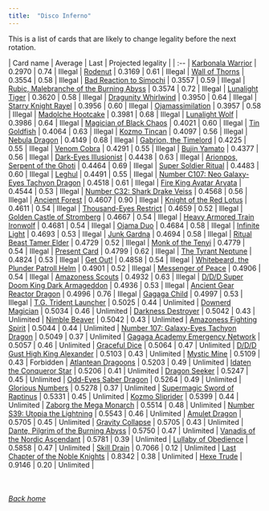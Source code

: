 ```yaml
---
title:  "Disco Inferno"
---
```


This is a list of cards that are likely to change legality before the next rotation.

| Card name | Average | Last | Projected legality |
| :-- |
[Karbonala Warrior](https://db.ygoprodeck.com/card/?search=Karbonala%20Warrior) | 0.2970 | 0.74 | Illegal |
[Rodenut](https://db.ygoprodeck.com/card/?search=Rodenut) | 0.3169 | 0.61 | Illegal |
[Wall of Thorns](https://db.ygoprodeck.com/card/?search=Wall%20of%20Thorns) | 0.3554 | 0.58 | Illegal |
[Bad Reaction to Simochi](https://db.ygoprodeck.com/card/?search=Bad%20Reaction%20to%20Simochi) | 0.3557 | 0.59 | Illegal |
[Rubic, Malebranche of the Burning Abyss](https://db.ygoprodeck.com/card/?search=Rubic,%20Malebranche%20of%20the%20Burning%20Abyss) | 0.3574 | 0.72 | Illegal |
[Lunalight Tiger](https://db.ygoprodeck.com/card/?search=Lunalight%20Tiger) | 0.3620 | 0.58 | Illegal |
[Dragunity Whirlwind](https://db.ygoprodeck.com/card/?search=Dragunity%20Whirlwind) | 0.3950 | 0.64 | Illegal |
[Starry Knight Rayel](https://db.ygoprodeck.com/card/?search=Starry%20Knight%20Rayel) | 0.3956 | 0.60 | Illegal |
[Ojamassimilation](https://db.ygoprodeck.com/card/?search=Ojamassimilation) | 0.3957 | 0.58 | Illegal |
[Madolche Hootcake](https://db.ygoprodeck.com/card/?search=Madolche%20Hootcake) | 0.3981 | 0.68 | Illegal |
[Lunalight Wolf](https://db.ygoprodeck.com/card/?search=Lunalight%20Wolf) | 0.3986 | 0.64 | Illegal |
[Magician of Black Chaos](https://db.ygoprodeck.com/card/?search=Magician%20of%20Black%20Chaos) | 0.4021 | 0.60 | Illegal |
[Tin Goldfish](https://db.ygoprodeck.com/card/?search=Tin%20Goldfish) | 0.4064 | 0.63 | Illegal |
[Kozmo Tincan](https://db.ygoprodeck.com/card/?search=Kozmo%20Tincan) | 0.4097 | 0.56 | Illegal |
[Nebula Dragon](https://db.ygoprodeck.com/card/?search=Nebula%20Dragon) | 0.4149 | 0.68 | Illegal |
[Gabrion, the Timelord](https://db.ygoprodeck.com/card/?search=Gabrion,%20the%20Timelord) | 0.4225 | 0.55 | Illegal |
[Venom Cobra](https://db.ygoprodeck.com/card/?search=Venom%20Cobra) | 0.4291 | 0.55 | Illegal |
[Bujin Yamato](https://db.ygoprodeck.com/card/?search=Bujin%20Yamato) | 0.4377 | 0.56 | Illegal |
[Dark-Eyes Illusionist](https://db.ygoprodeck.com/card/?search=Dark-Eyes%20Illusionist) | 0.4438 | 0.63 | Illegal |
[Arionpos, Serpent of the Ghoti](https://db.ygoprodeck.com/card/?search=Arionpos,%20Serpent%20of%20the%20Ghoti) | 0.4464 | 0.69 | Illegal |
[Super Soldier Ritual](https://db.ygoprodeck.com/card/?search=Super%20Soldier%20Ritual) | 0.4483 | 0.60 | Illegal |
[Leghul](https://db.ygoprodeck.com/card/?search=Leghul) | 0.4491 | 0.55 | Illegal |
[Number C107: Neo Galaxy-Eyes Tachyon Dragon](https://db.ygoprodeck.com/card/?search=Number%20C107:%20Neo%20Galaxy-Eyes%20Tachyon%20Dragon) | 0.4518 | 0.61 | Illegal |
[Fire King Avatar Arvata](https://db.ygoprodeck.com/card/?search=Fire%20King%20Avatar%20Arvata) | 0.4544 | 0.53 | Illegal |
[Number C32: Shark Drake Veiss](https://db.ygoprodeck.com/card/?search=Number%20C32:%20Shark%20Drake%20Veiss) | 0.4568 | 0.56 | Illegal |
[Ancient Forest](https://db.ygoprodeck.com/card/?search=Ancient%20Forest) | 0.4607 | 0.90 | Illegal |
[Knight of the Red Lotus](https://db.ygoprodeck.com/card/?search=Knight%20of%20the%20Red%20Lotus) | 0.4611 | 0.54 | Illegal |
[Thousand-Eyes Restrict](https://db.ygoprodeck.com/card/?search=Thousand-Eyes%20Restrict) | 0.4659 | 0.52 | Illegal |
[Golden Castle of Stromberg](https://db.ygoprodeck.com/card/?search=Golden%20Castle%20of%20Stromberg) | 0.4667 | 0.54 | Illegal |
[Heavy Armored Train Ironwolf](https://db.ygoprodeck.com/card/?search=Heavy%20Armored%20Train%20Ironwolf) | 0.4681 | 0.54 | Illegal |
[Ojama Duo](https://db.ygoprodeck.com/card/?search=Ojama%20Duo) | 0.4684 | 0.58 | Illegal |
[Infinite Light](https://db.ygoprodeck.com/card/?search=Infinite%20Light) | 0.4693 | 0.53 | Illegal |
[Junk Gardna](https://db.ygoprodeck.com/card/?search=Junk%20Gardna) | 0.4694 | 0.58 | Illegal |
[Ritual Beast Tamer Elder](https://db.ygoprodeck.com/card/?search=Ritual%20Beast%20Tamer%20Elder) | 0.4729 | 0.52 | Illegal |
[Monk of the Tenyi](https://db.ygoprodeck.com/card/?search=Monk%20of%20the%20Tenyi) | 0.4779 | 0.54 | Illegal |
[Present Card](https://db.ygoprodeck.com/card/?search=Present%20Card) | 0.4799 | 0.62 | Illegal |
[The Tyrant Neptune](https://db.ygoprodeck.com/card/?search=The%20Tyrant%20Neptune) | 0.4824 | 0.53 | Illegal |
[Get Out!](https://db.ygoprodeck.com/card/?search=Get%20Out!) | 0.4858 | 0.54 | Illegal |
[Whitebeard, the Plunder Patroll Helm](https://db.ygoprodeck.com/card/?search=Whitebeard,%20the%20Plunder%20Patroll%20Helm) | 0.4901 | 0.52 | Illegal |
[Messenger of Peace](https://db.ygoprodeck.com/card/?search=Messenger%20of%20Peace) | 0.4906 | 0.54 | Illegal |
[Amazoness Scouts](https://db.ygoprodeck.com/card/?search=Amazoness%20Scouts) | 0.4932 | 0.63 | Illegal |
[D/D/D Super Doom King Dark Armageddon](https://db.ygoprodeck.com/card/?search=D/D/D%20Super%20Doom%20King%20Dark%20Armageddon) | 0.4936 | 0.53 | Illegal |
[Ancient Gear Reactor Dragon](https://db.ygoprodeck.com/card/?search=Ancient%20Gear%20Reactor%20Dragon) | 0.4996 | 0.76 | Illegal |
[Gagaga Child](https://db.ygoprodeck.com/card/?search=Gagaga%20Child) | 0.4997 | 0.53 | Illegal |
[T.G. Trident Launcher](https://db.ygoprodeck.com/card/?search=T.G.%20Trident%20Launcher) | 0.5025 | 0.44 | Unlimited |
[Downerd Magician](https://db.ygoprodeck.com/card/?search=Downerd%20Magician) | 0.5034 | 0.46 | Unlimited |
[Darkness Destroyer](https://db.ygoprodeck.com/card/?search=Darkness%20Destroyer) | 0.5042 | 0.43 | Unlimited |
[Nimble Beaver](https://db.ygoprodeck.com/card/?search=Nimble%20Beaver) | 0.5042 | 0.43 | Unlimited |
[Amazoness Fighting Spirit](https://db.ygoprodeck.com/card/?search=Amazoness%20Fighting%20Spirit) | 0.5044 | 0.44 | Unlimited |
[Number 107: Galaxy-Eyes Tachyon Dragon](https://db.ygoprodeck.com/card/?search=Number%20107:%20Galaxy-Eyes%20Tachyon%20Dragon) | 0.5049 | 0.37 | Unlimited |
[Gagaga Academy Emergency Network](https://db.ygoprodeck.com/card/?search=Gagaga%20Academy%20Emergency%20Network) | 0.5057 | 0.46 | Unlimited |
[Graceful Dice](https://db.ygoprodeck.com/card/?search=Graceful%20Dice) | 0.5064 | 0.47 | Unlimited |
[D/D/D Gust High King Alexander](https://db.ygoprodeck.com/card/?search=D/D/D%20Gust%20High%20King%20Alexander) | 0.5103 | 0.43 | Unlimited |
[Mystic Mine](https://db.ygoprodeck.com/card/?search=Mystic%20Mine) | 0.5109 | 0.43 | Forbidden |
[Atlantean Dragoons](https://db.ygoprodeck.com/card/?search=Atlantean%20Dragoons) | 0.5203 | 0.49 | Unlimited |
[Idaten the Conqueror Star](https://db.ygoprodeck.com/card/?search=Idaten%20the%20Conqueror%20Star) | 0.5206 | 0.41 | Unlimited |
[Dragon Seeker](https://db.ygoprodeck.com/card/?search=Dragon%20Seeker) | 0.5247 | 0.45 | Unlimited |
[Odd-Eyes Saber Dragon](https://db.ygoprodeck.com/card/?search=Odd-Eyes%20Saber%20Dragon) | 0.5264 | 0.49 | Unlimited |
[Glorious Numbers](https://db.ygoprodeck.com/card/?search=Glorious%20Numbers) | 0.5278 | 0.37 | Unlimited |
[Supermagic Sword of Raptinus](https://db.ygoprodeck.com/card/?search=Supermagic%20Sword%20of%20Raptinus) | 0.5331 | 0.45 | Unlimited |
[Kozmo Sliprider](https://db.ygoprodeck.com/card/?search=Kozmo%20Sliprider) | 0.5399 | 0.44 | Unlimited |
[Zaborg the Mega Monarch](https://db.ygoprodeck.com/card/?search=Zaborg%20the%20Mega%20Monarch) | 0.5514 | 0.48 | Unlimited |
[Number S39: Utopia the Lightning](https://db.ygoprodeck.com/card/?search=Number%20S39:%20Utopia%20the%20Lightning) | 0.5543 | 0.46 | Unlimited |
[Amulet Dragon](https://db.ygoprodeck.com/card/?search=Amulet%20Dragon) | 0.5705 | 0.45 | Unlimited |
[Gravity Collapse](https://db.ygoprodeck.com/card/?search=Gravity%20Collapse) | 0.5705 | 0.43 | Unlimited |
[Dante, Pilgrim of the Burning Abyss](https://db.ygoprodeck.com/card/?search=Dante,%20Pilgrim%20of%20the%20Burning%20Abyss) | 0.5750 | 0.47 | Unlimited |
[Vanadis of the Nordic Ascendant](https://db.ygoprodeck.com/card/?search=Vanadis%20of%20the%20Nordic%20Ascendant) | 0.5781 | 0.39 | Unlimited |
[Lullaby of Obedience](https://db.ygoprodeck.com/card/?search=Lullaby%20of%20Obedience) | 0.5858 | 0.47 | Unlimited |
[Skill Drain](https://db.ygoprodeck.com/card/?search=Skill%20Drain) | 0.7066 | 0.12 | Unlimited |
[Last Chapter of the Noble Knights](https://db.ygoprodeck.com/card/?search=Last%20Chapter%20of%20the%20Noble%20Knights) | 0.8342 | 0.38 | Unlimited |
[Hexe Trude](https://db.ygoprodeck.com/card/?search=Hexe%20Trude) | 0.9146 | 0.20 | Unlimited |

<br>

###### [Back home](index)